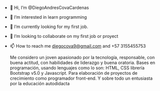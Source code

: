 - 👋 Hi, I’m @DiegoAndresCovaCardenas
- 👀 I’m interested in learn programming
- 🌱 I’m currently looking for my first job.
- 💞️ I’m looking to collaborate on my first job or proyect
- 📫 How to reach me diegocova9@gmail.com and +57 3155455753

  Me  considero un joven apasionado por la tecnología, responsable, con buena actitud, con habilidades de liderazgo y buena oratoria. Bases en programación, usando lenguajes como lo son: HTML, CSS librería Bootstrap v5.0 y Javascript. Para elaboración de proyectos de crecimiento como programador front-end.
Y sobre todo un entusiasta por la educación autodidacta 


<!---
DiegoACovaC/DiegoACovaC is a ✨ special ✨ repository because its `README.md` (this file) appears on your GitHub profile.
You can click the Preview link to take a look at your changes.
--->
